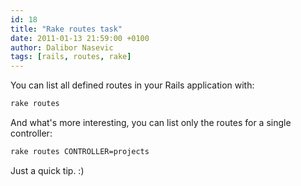 ```yaml
---
id: 18
title: "Rake routes task"
date: 2011-01-13 21:59:00 +0100
author: Dalibor Nasevic
tags: [rails, routes, rake]
---
```


You can list all defined routes in your Rails application with:

```bash
rake routes
```

And what's more interesting, you can list only the routes for a single controller:

```bash
rake routes CONTROLLER=projects
```

Just a quick tip. :)
